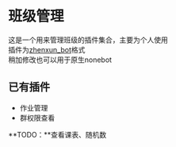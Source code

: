 # 班级管理
这是一个用来管理班级的插件集合，主要为个人使用  
插件为[zhenxun_bot](https://github.com/HibiKier/zhenxun_bot)格式  
稍加修改也可以用于原生nonebot  

## 已有插件

- 作业管理  
- 群权限查看  

**TODO：**查看课表、随机数